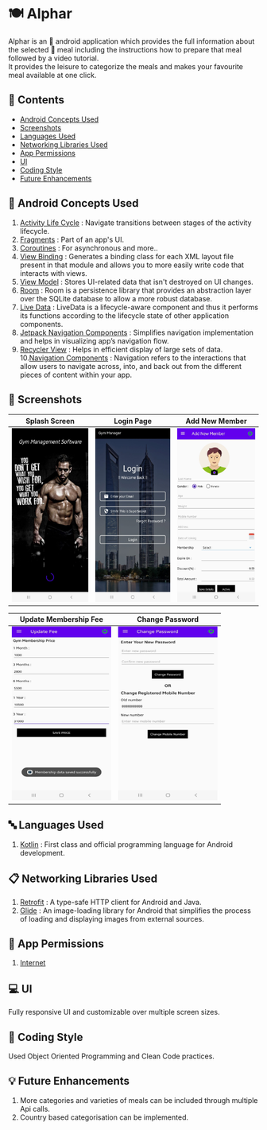 # :plate_with_cutlery: Alphar

Alphar is an 📱 android application which provides the full information about the selected 🥞	meal including the instructions how to prepare that meal 
followed by a video tutorial.   
It provides the leisure to categorize the meals and makes your favourite meal available at one click.

## 📜 Contents

* [Android Concepts Used]()
* [Screenshots]()
* [Languages Used]()
* [Networking Libraries Used]()
* [App Permissions]()
* [UI]()
* [Coding Style]()
* [Future Enhancements]()

## 📑 Android Concepts Used

1. [Activity Life Cycle](https://developer.android.com/guide/components/activities/activity-lifecycle) : Navigate transitions between stages of the activity lifecycle.
2. [Fragments](https://developer.android.com/guide/fragments?gclid=EAIaIQobChMIsK261LHG-QIVgJRmAh0dMwBsEAAYASAAEgIaD_D_BwE&gclsrc=aw.ds) : Part of an app's UI.
3. [Coroutines](https://kotlinlang.org/docs/coroutines-overview.html) : For asynchronous and more..
4. [View Binding](https://developer.android.com/topic/libraries/view-binding) : Generates a binding class for each XML layout file present in that module and allows                                                                                   you to more easily write code that interacts with views.
5. [View Model](https://developer.android.com/topic/libraries/architecture/viewmodel) : Stores UI-related data that isn't destroyed on UI changes.
6. [Room](https://developer.android.com/training/data-storage/room) : Room is a persistence library that provides an abstraction layer over the SQLite database to allow a more robust database.
7. [Live Data](https://developer.android.com/topic/libraries/architecture/livedata) : LiveData is a lifecycle-aware component and thus it performs its functions according to the lifecycle state of other application components. 
8. [Jetpack Navigation Components](https://developer.android.com/guide/navigation) : Simplifies navigation implementation and helps in visualizing app’s navigation                                                                                          flow.
9. [Recycler View](https://developer.android.com/guide/topics/ui/layout/recyclerview?gclid=EAIaIQobChMI5KH0g7PG-QIV6pJmAh0fwgsGEAAYASAAEgIHD_D_BwE&gclsrc=aw.ds) :        Helps in efficient display of large sets of data.
10.[Navigation Components](https://developer.android.com/guide/navigation/navigation-getting-started) : Navigation refers to the interactions that allow users to navigate across, into, and back out from the different pieces of content within your app.

## 📸 Screenshots

Splash Screen | Login Page | Add New Member | 
--- | --- | --- |
<img src="https://github.com/rahulmangla28/Gym_Management_App/blob/master/SplashScreen.jpeg" height="350" width="200" > | <img src="https://github.com/rahulmangla28/Gym_Management_App/blob/master/Login%20Page.jpeg" height="350" width="200" > | <img src="https://github.com/rahulmangla28/Gym_Management_App/blob/master/Add%20New%20Member.jpeg" height="350" width="200" >

Update Membership Fee | Change Password 
--- | --- |
<img src="https://github.com/rahulmangla28/Gym_Management_App/blob/master/Update%20Membership%20Fee.jpeg" height="350" width="200" > | <img src="https://github.com/rahulmangla28/Gym_Management_App/blob/master/Change%20Password.jpeg" height="350" width="200" > 

## 🔤 Languages Used

1. [Kotlin](https://kotlinlang.org/docs/home.html) : First class and official programming language for Android development.

## 📋 Networking Libraries Used

1. [Retrofit](https://developer.android.com/guide/topics/ui/layout/recyclerview?gclid=EAIaIQobChMI5KH0g7PG-QIV6pJmAh0fwgsGEAAYASAAEgIHD_D_BwE&gclsrc=aw.ds) : A type-safe HTTP client for Android and Java.
2. [Glide](https://medium.com/@vlonjatgashi/using-glide-with-kotlin-5e345b557547) : An image-loading library for Android that simplifies the process of loading and displaying images from external sources.

## 🔐 App Permissions

1. [Internet](https://developer.android.com/training/basics/network-ops/connecting)

## 💻 UI

Fully responsive UI and customizable over multiple screen sizes.

## 📝 Coding Style

Used Object Oriented Programming and Clean Code practices.

## 💡 Future Enhancements

1. More categories and varieties of meals can be included through multiple Api calls.
2. Country based categorisation can be implemented.

